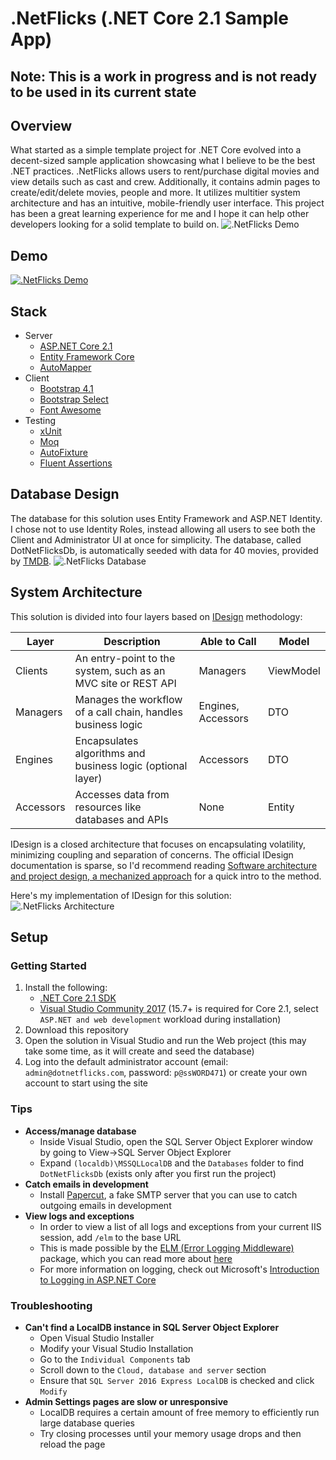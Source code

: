 # .NetFlicks (.NET Core 2.1 Sample App)

## Note: This is a work in progress and is not ready to be used in its current state

## Overview
What started as a simple template project for .NET Core evolved into a decent-sized sample application showcasing what I believe to be the best .NET practices. .NetFlicks allows users to rent/purchase digital movies and view details such as cast and crew. Additionally, it contains admin pages to create/edit/delete movies, people and more. It utilizes multitier system architecture and has an intuitive, mobile-friendly user interface. This project has been a great learning experience for me and I hope it can help other developers looking for a solid template to build on.
![.NetFlicks Demo](http://levihassel.com/wp-content/uploads/2018/06/tinytake-by-mangoapps-18-06-2018-05-26-46.gif)

## Demo
[![.NetFlicks Demo](https://img.youtube.com/vi/ScMzIvxBSi4/0.jpg)](https://www.youtube.com/watch?v=ScMzIvxBSi4)

## Stack
 * Server
   * [ASP.NET Core 2.1](https://docs.microsoft.com/en-us/aspnet/core/?view=aspnetcore-2.0 "ASP.NET Core 2.1")
   * [Entity Framework Core](https://docs.microsoft.com/en-us/ef/core/ "Entity Framework Core")
   * [AutoMapper](https://automapper.org/ "AutoMapper")
 * Client
   * [Bootstrap 4.1](https://getbootstrap.com/ "Bootstrap 4.1")
   * [Bootstrap Select](https://silviomoreto.github.io/bootstrap-select/ "Bootstrap Select")
   * [Font Awesome](https://fontawesome.com/ "Font Awesome")
 * Testing
   * [xUnit](https://xunit.github.io/ "xUnit")
   * [Moq](https://github.com/moq/moq4 "Moq")
   * [AutoFixture](https://github.com/AutoFixture/AutoFixture "AutoFixture")
   * [Fluent Assertions](https://fluentassertions.com/ "Fluent Assertions")

## Database Design
The database for this solution uses Entity Framework and ASP.NET Identity. I chose not to use Identity Roles, instead allowing all users to see both the Client and Administrator UI at once for simplicity. The database, called DotNetFlicksDb, is automatically seeded with data for 40 movies, provided by [TMDB](https://www.themoviedb.org "TMDB").
![.NetFlicks Database](https://user-images.githubusercontent.com/9669653/41392853-b398faba-6f68-11e8-996e-21f882e9df8c.png)

## System Architecture
This solution is divided into four layers based on [IDesign](http://www.idesign.net/ "IDesign") methodology:

| Layer | Description | Able to Call | Model |
| --- | --- | --- | --- |
| Clients | An entry-point to the system, such as an MVC site or REST API | Managers | ViewModel |
| Managers | Manages the workflow of a call chain, handles business logic | Engines, Accessors | DTO |
| Engines | Encapsulates algorithms and business logic (optional layer) | Accessors | DTO |
| Accessors | Accesses data from resources like databases and APIs | None | Entity |

IDesign is a closed architecture that focuses on encapsulating volatility, minimizing coupling and separation of concerns. The official IDesign documentation is sparse, so I'd recommend reading [Software architecture and project design, a mechanized approach](http://codewithspoon.com/2017/07/software-architecture/ "Software architecture and project design, a mechanized approach") for a quick intro to the method.

Here's my implementation of IDesign for this solution:
![.NetFlicks Architecture](https://user-images.githubusercontent.com/9669653/41392851-b37d69a8-6f68-11e8-8e45-6f5b8ab7fcba.png)

## Setup
### Getting Started
1. Install the following:
   * [.NET Core 2.1 SDK](https://www.microsoft.com/net/download/windows ".NET Core 2.1 SDK")
   * [Visual Studio Community 2017](https://www.visualstudio.com/downloads/ "Visual Studio Community 2017") (15.7+ is required for Core 2.1, select `ASP.NET and web development` workload during installation)
2. Download this repository
3. Open the solution in Visual Studio and run the Web project (this may take some time, as it will create and seed the database)
4. Log into the default administrator account (email: `admin@dotnetflicks.com`, password: `p@ssWORD471`) or create your own account to start using the site

### Tips
* **Access/manage database**
  * Inside Visual Studio, open the SQL Server Object Explorer window by going to View->SQL Server Object Explorer
  * Expand `(localdb)\MSSQLLocalDB` and the `Databases` folder to find `DotNetFlicksDb` (exists only after you first run the project)
* **Catch emails in development**
  * Install [Papercut](https://github.com/ChangemakerStudios/Papercut "Papercut"), a fake SMTP server that you can use to catch outgoing emails in development
* **View logs and exceptions**
  * In order to view a list of all logs and exceptions from your current IIS session, add `/elm` to the base URL
  * This is made possible by the [ELM (Error Logging Middleware)](https://www.nuget.org/packages/Microsoft.AspNetCore.Diagnostics.Elm/ "ELM (Error Logging Middleware)") package, which you can read more about [here](http://www.talkingdotnet.com/aspnet-core-diagnostics-middleware-error-handling/#UseElmPage "app.UseElmPage() and app.UseElmCapture()")
  * For more information on logging, check out Microsoft's [Introduction to Logging in ASP.NET Core](https://docs.microsoft.com/en-us/aspnet/core/fundamentals/logging?tabs=aspnetcore2x "Introduction to Logging in ASP.NET Core")
  
### Troubleshooting
* **Can't find a LocalDB instance in SQL Server Object Explorer**
  * Open Visual Studio Installer
  * Modify your Visual Studio Installation
  * Go to the `Individual Components` tab
  * Scroll down to the `Cloud, database and server` section
  * Ensure that `SQL Server 2016 Express LocalDB` is checked and click `Modify`
* **Admin Settings pages are slow or unresponsive**
  * LocalDB requires a certain amount of free memory to efficiently run large database queries
  * Try closing processes until your memory usage drops and then reload the page
